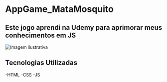 # AppGame_MataMosquito

## Este jogo aprendi na Udemy para aprimorar meus conhecimentos em JS

![Imagem ilustrativa](imagens/appgame.jpg)

## Tecnologias Utilizadas
-HTML
-CSS
-JS